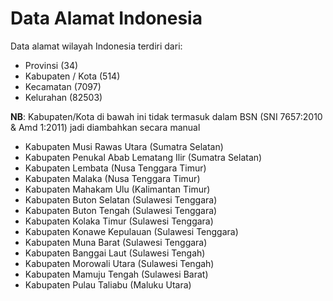 # Data Alamat Indonesia

Data alamat wilayah Indonesia terdiri dari:

 * Provinsi (34)
 * Kabupaten / Kota (514)
 * Kecamatan (7097)
 * Kelurahan (82503)


**NB**: Kabupaten/Kota di bawah ini tidak termasuk dalam BSN (SNI 7657:2010 & Amd 1:2011) jadi diambahkan secara manual
 - Kabupaten Musi Rawas Utara (Sumatra Selatan)
 - Kabupaten Penukal Abab Lematang Ilir (Sumatra Selatan)
 - Kabupaten Lembata (Nusa Tenggara Timur)
 - Kabupaten Malaka (Nusa Tenggara Timur)
 - Kabupaten Mahakam Ulu (Kalimantan Timur)
 - Kabupaten Buton Selatan (Sulawesi Tenggara)
 - Kabupaten Buton Tengah (Sulawesi Tenggara)
 - Kabupaten Kolaka Timur (Sulawesi Tenggara)
 - Kabupaten Konawe Kepulauan (Sulawesi Tenggara)
 - Kabupaten Muna Barat (Sulawesi Tenggara)
 - Kabupaten Banggai Laut (Sulawesi Tengah)
 - Kabupaten Morowali Utara (Sulawesi Tengah)
 - Kabupaten Mamuju Tengah (Sulawesi Barat)
 - Kabupaten Pulau Taliabu (Maluku Utara)